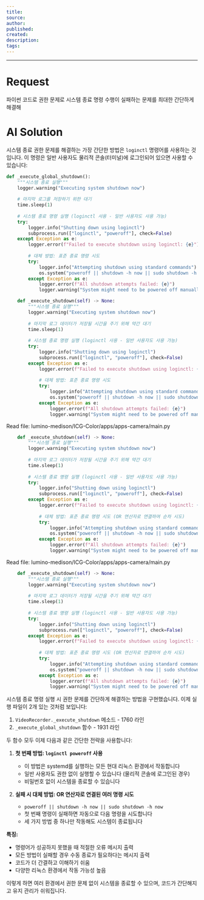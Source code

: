 ```yaml
---
title: 
source: 
author: 
published: 
created: 
description: 
tags:
---
```

---

# Request
파이썬 코드로 권한 문제로 시스템 종료 명령 수행이 실패하는 문제를 최대한 간단하게 해결해

# AI Solution
시스템 종료 권한 문제를 해결하는 가장 간단한 방법은 `loginctl` 명령어를 사용하는 것입니다. 이 명령은 일반 사용자도 물리적 콘솔(터미널)에 로그인되어 있으면 사용할 수 있습니다:

```python:lumino-medison/ICG-Color/apps/apps-camera/main.py
def _execute_global_shutdown():
    """시스템 종료 실행"""
    logger.warning("Executing system shutdown now")
    
    # 마지막 로그를 저장하기 위한 대기
    time.sleep(1)
    
    # 시스템 종료 명령 실행 (loginctl 사용 - 일반 사용자도 사용 가능)
    try:
        logger.info("Shutting down using loginctl")
        subprocess.run(["loginctl", "poweroff"], check=False)
    except Exception as e:
        logger.error(f"Failed to execute shutdown using loginctl: {e}")
        
        # 대체 방법: 표준 종료 명령 시도
        try:
            logger.info("Attempting shutdown using standard commands")
            os.system("poweroff || shutdown -h now || sudo shutdown -h now")
        except Exception as e:
            logger.error(f"All shutdown attempts failed: {e}")
            logger.warning("System might need to be powered off manually")
```

```python:lumino-medison/ICG-Color/apps/apps-camera/main.py
    def _execute_shutdown(self) -> None:
        """시스템 종료 실행"""
        logger.warning("Executing system shutdown now")
        
        # 마지막 로그 데이터가 저장될 시간을 주기 위해 약간 대기
        time.sleep(1)
        
        # 시스템 종료 명령 실행 (loginctl 사용 - 일반 사용자도 사용 가능)
        try:
            logger.info("Shutting down using loginctl")
            subprocess.run(["loginctl", "poweroff"], check=False)
        except Exception as e:
            logger.error(f"Failed to execute shutdown using loginctl: {e}")
            
            # 대체 방법: 표준 종료 명령 시도
            try:
                logger.info("Attempting shutdown using standard commands")
                os.system("poweroff || shutdown -h now || sudo shutdown -h now")
            except Exception as e:
                logger.error(f"All shutdown attempts failed: {e}")
                logger.warning("System might need to be powered off manually")
```

Read file: lumino-medison/ICG-Color/apps/apps-camera/main.py

```python:lumino-medison/ICG-Color/apps/apps-camera/main.py
    def _execute_shutdown(self) -> None:
        """시스템 종료 실행"""
        logger.warning("Executing system shutdown now")
        
        # 마지막 로그 데이터가 저장될 시간을 주기 위해 약간 대기
        time.sleep(1)
        
        # 시스템 종료 명령 실행 (loginctl 사용 - 일반 사용자도 사용 가능)
        try:
            logger.info("Shutting down using loginctl")
            subprocess.run(["loginctl", "poweroff"], check=False)
        except Exception as e:
            logger.error(f"Failed to execute shutdown using loginctl: {e}")
            
            # 대체 방법: 표준 종료 명령 시도 (OR 연산자로 연결하여 순차 시도)
            try:
                logger.info("Attempting shutdown using standard commands")
                os.system("poweroff || shutdown -h now || sudo shutdown -h now")
            except Exception as e:
                logger.error(f"All shutdown attempts failed: {e}")
                logger.warning("System might need to be powered off manually")
```

Read file: lumino-medison/ICG-Color/apps/apps-camera/main.py

```python:lumino-medison/ICG-Color/apps/apps-camera/main.py
    def _execute_shutdown(self) -> None:
        """시스템 종료 실행"""
        logger.warning("Executing system shutdown now")
        
        # 마지막 로그 데이터가 저장될 시간을 주기 위해 약간 대기
        time.sleep(1)
        
        # 시스템 종료 명령 실행 (loginctl 사용 - 일반 사용자도 사용 가능)
        try:
            logger.info("Shutting down using loginctl")
            subprocess.run(["loginctl", "poweroff"], check=False)
        except Exception as e:
            logger.error(f"Failed to execute shutdown using loginctl: {e}")
            
            # 대체 방법: 표준 종료 명령 시도 (OR 연산자로 연결하여 순차 시도)
            try:
                logger.info("Attempting shutdown using standard commands")
                os.system("poweroff || shutdown -h now || sudo shutdown -h now")
            except Exception as e:
                logger.error(f"All shutdown attempts failed: {e}")
                logger.warning("System might need to be powered off manually")
```
시스템 종료 명령 실행 시 권한 문제를 간단하게 해결하는 방법을 구현했습니다. 이제 실행 파일이 2개 있는 것처럼 보입니다:

1. `VideoRecorder._execute_shutdown` 메소드 - 1760 라인
2. `_execute_global_shutdown` 함수 - 1931 라인

두 함수 모두 이제 다음과 같은 간단한 전략을 사용합니다:

1. **첫 번째 방법: `loginctl poweroff` 사용**
   - 이 방법은 systemd를 실행하는 모든 현대 리눅스 환경에서 작동합니다
   - 일반 사용자도 권한 없이 실행할 수 있습니다 (물리적 콘솔에 로그인된 경우)
   - 비밀번호 없이 시스템을 종료할 수 있습니다

2. **실패 시 대체 방법: OR 연산자로 연결된 여러 명령 시도**
   - `poweroff || shutdown -h now || sudo shutdown -h now`
   - 첫 번째 명령이 실패하면 자동으로 다음 명령을 시도합니다
   - 세 가지 방법 중 하나만 작동해도 시스템이 종료됩니다

**특징:**
- 명령어가 성공하지 못했을 때 적절한 오류 메시지 출력
- 모든 방법이 실패할 경우 수동 종료가 필요하다는 메시지 출력
- 코드가 더 간결하고 이해하기 쉬움
- 다양한 리눅스 환경에서 작동 가능성 높음

이렇게 하면 여러 환경에서 권한 문제 없이 시스템을 종료할 수 있으며, 코드가 간단해지고 유지 관리가 쉬워집니다.

